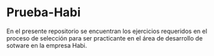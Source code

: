 # Prueba-Habi
En el presente repositorio se encuentran los ejercicios requeridos en el proceso de selección para ser practicante en el área de desarrollo de sotware en la empresa Habi. 
